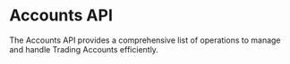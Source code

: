 # Accounts API

The Accounts API provides a comprehensive list of operations to manage and handle Trading Accounts efficiently.&#x20;
